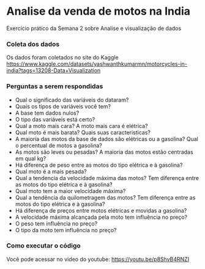 # Analise da venda de motos na India

Exercício prático da Semana 2 sobre Analise e visualização de dados

### Coleta dos dados
Os dados foram coletados no site do Kaggle
https://www.kaggle.com/datasets/yashwanthkumarmn/motorcycles-in-india?tags=13208-Data+Visualization

### Perguntas a serem respondidas
- Qual o significado das variáveis do dataram?
- Quais os tipos de variáveis você tem?
- A base tem dados nulos?
- O tipo das variáveis está certo?
- Qual a moto mais cara? A moto mais cara é elétrica?
- Qual moto é mais barata? Quais suas caracteristicas?
- A maioria das motos da base de dados são elétricas ou a gasolina? Qual o percentual de motos a gasolina?
- As motos são leves ou pesadas? A maioria das motos estão centradas em qual kg?
- Há diferença de peso entre as motos do tipo elétrica e à gasolina?
- Qual moto é a mais pesada?
- Qual a tendencia da velocidade máxima das motos? Tem diferença entre as motos do tipo elétrica e à gasolina?
- Qual moto tem a maior velocidade máxima?
- Qual a tendência da quilometragem das motos? Tem diferença entre as motos do tipo elétrica e à gasolina?
- Há diferença de preços entre motos elétricas e movidas a gasolina?
- A velocidade máxima alcançada pela moto tem influência no preço?
- O peso tem influência no preço?
- O tipo da moto tem influência no preço?

### Como executar o código
Você pode acessar no video do youtube: https://youtu.be/p8ShvB4RNZI

